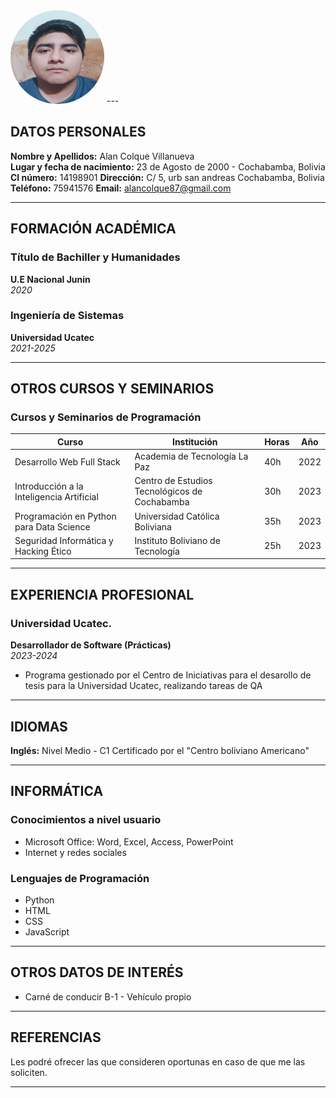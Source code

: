 
<img src="alan.jpeg" alt="Foto" style="width:150px; height:150px; border-radius:50%;">
---

## DATOS PERSONALES

**Nombre y Apellidos:** Alan Colque Villanueva  
**Lugar y fecha de nacimiento:** 23 de Agosto de 2000 - Cochabamba, Bolivia  
**CI número:** 14198901 
**Dirección:** C/ 5, urb san andreas Cochabamba, Bolivia  
**Teléfono:** 75941576
**Email:** alancolque87@gmail.com  

---

## FORMACIÓN ACADÉMICA

### Título de Bachiller y Humanidades  
**U.E Nacional Junin**  
*2020*

### Ingeniería de Sistemas
**Universidad Ucatec**  
*2021-2025*

---

## OTROS CURSOS Y SEMINARIOS

### Cursos y Seminarios de Programación

| **Curso**                                  | **Institución**                                   | **Horas** | **Año** |
|--------------------------------------------|--------------------------------------------------|-----------|---------|
| Desarrollo Web Full Stack                  | Academia de Tecnología La Paz                    | 40h       | 2022    |
| Introducción a la Inteligencia Artificial  | Centro de Estudios Tecnológicos de Cochabamba    | 30h       | 2023    |
| Programación en Python para Data Science   | Universidad Católica Boliviana                   | 35h       | 2023    |
| Seguridad Informática y Hacking Ético      | Instituto Boliviano de Tecnología                | 25h       | 2023    |

---

## EXPERIENCIA PROFESIONAL

### Universidad Ucatec.
**Desarrollador de Software (Prácticas)**  
*2023-2024*  
- Programa gestionado por el Centro de Iniciativas para el desarollo de tesis para la Universidad Ucatec, realizando tareas de QA

---

## IDIOMAS

**Inglés:** Nivel Medio - C1 Certificado por el "Centro boliviano Americano"

---

## INFORMÁTICA

### Conocimientos a nivel usuario
- Microsoft Office: Word, Excel, Access, PowerPoint
- Internet y redes sociales

### Lenguajes de Programación
- Python
- HTML
- CSS
- JavaScript

---

## OTROS DATOS DE INTERÉS

- Carné de conducir B-1 - Vehículo propio

---

## REFERENCIAS

Les podré ofrecer las que consideren oportunas en caso de que me las soliciten.

---

